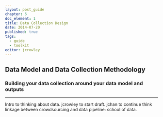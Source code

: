 ```yaml
---
layout: post_guide
chapter: 5
doc_element: 1
title: Data Collection Design
date: 2014-07-20
published: true
tags:
  - guide
  - toolkit
editor: jcrowley
---
```


## Data Model and Data Collection Methodology

### Building your data collection around your data model and outputs




---

Intro to thinking about data.
jcrowley to start draft. jchan to continue
think linkage between crowdsourcing and
data pipeline: school of data.
